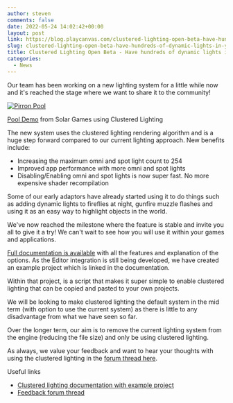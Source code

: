 ```yaml
---
author: steven
comments: false
date: 2022-05-24 14:02:42+00:00
layout: post
link: https://blog.playcanvas.com/clustered-lighting-open-beta-have-hundreds-of-dynamic-lights-in-your-scene/
slug: clustered-lighting-open-beta-have-hundreds-of-dynamic-lights-in-your-scene
title: Clustered Lighting Open Beta - Have hundreds of dynamic lights in your scene!
categories:
  - News
---
```


Our team has been working on a new lighting system for a little while now and it's reached the stage where we want to share it to the community!

[![Pirron Pool](/assets/media/pirron-pool.gif)](/assets/media/pirron-pool.gif)

[Pool Demo](https://pirron.one/pool/) from Solar Games using Clustered Lighting

The new system uses the clustered lighting rendering algorithm and is a huge step forward compared to our current lighting approach. New benefits include:

- Increasing the maximum omni and spot light count to 254
- Improved app performance with more omni and spot lights
- Disabling/Enabling omni and spot lights is now super fast. No more expensive shader recompilation

Some of our early adaptors have already started using it to do things such as adding dynamic lights to fireflies at night, gunfire muzzle flashes and using it as an easy way to highlight objects in the world.

We've now reached the milestone where the feature is stable and invite you all to give it a try! We can't wait to see how you will use it within your games and applications.

[Full documentation is available](https://developer.playcanvas.com/en/user-manual/graphics/lighting/clustered-lighting/) with all the features and explanation of the options. As the Editor integration is still being developed, we have created an example project which is linked in the documentation.

Within that project, is a script that makes it super simple to enable clustered lighting that can be copied and pasted to your own projects.

We will be looking to make clustered lighting the default system in the mid term (with option to use the current system) as there is little to any disadvantage from what we have seen so far.

Over the longer term, our aim is to remove the current lighting system from the engine (reducing the file size) and only be using clustered lighting.

As always, we value your feedback and want to hear your thoughts with using the clustered lighting in the [forum thread here](https://forum.playcanvas.com/t/clustered-lighting-open-beta-have-hundreds-of-dynamic-lights-in-your-scene/25530).

Useful links

- [Clustered lighting documentation with example project](https://developer.playcanvas.com/en/user-manual/graphics/lighting/clustered-lighting/)
- [Feedback forum thread](https://forum.playcanvas.com/t/clustered-lighting-open-beta-have-hundreds-of-dynamic-lights-in-your-scene/25530)

